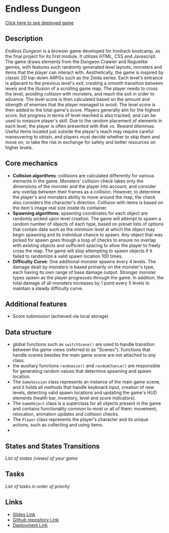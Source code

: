 # Endless Dungeon

[Click here to see deployed game](https://amva93n.github.io/EndlessDungeon/)

## Description
_Endless Dungeon_ is a browser game developed for Ironhack bootcamp, as the final project for its first module. It utilizes HTML, CSS and Javascript.
The game draws elements from the Dungeon Crawler and Roguelike genres, with features such randomly generated level layouts, monsters and items that the player can interact with.
Aesthetically, the game is inspired by classic 2D top-down ARPGs such as the Zelda series.
Each level's entrance is adjacent to the previous level's exit, creating a smooth transition between levels and the illusion of a scrolling game map. 
The player needs to cross the level, avoiding collision with monsters, and reach the exit in order to advance. The level score is then calculated based on the amount and strength of enemies that the player managed to avoid. The level score is then added to the total game's score.
Players generally aim for the highest score, but progress in terms of level reached is also tracked, and can be used to measure player's skill.
Due to the random placement of elements in each level, the player is often presented with _Risk vs. Reward_ dilemmas. Useful items located just outside the player's reach may require careful maneuvering to obtain, and players must decide whether to skip them and move on, or take the risk in exchange for safety and better resources on higher levels.


## Core mechanics
- **Collision algorithms**: collisions are calculated differently for various elements in the game. Monsters' collision check takes only the dimensions of the monster and the player into account, and consider any overlap between their frames as a collision. However, to determine the player's and monsters ability to move around the map, the check also considers the character's direction. Collision with items is based on the item's image real size inside its container. 
- **Spawning algorithms**: spawning coordinates for each object are randomly picked upon level creation. The game will attempt to spawn a random number of objects of each type, based on preset lists of options that contain data such as the minimum level at which the object may begin spawning and its individual chance to spawn. Any object that was picked for spawn goes though a loop of checks to ensure no overlap with existing objects and sufficient spacing to allow the player to freely cross the map. The game will stop attempting to spawn objects if it failed to randomize a valid spawn location 100 times.
- **Difficulty Curve**: One additional monster spawns every 4 levels. The damage dealt by monsters is based primarily on the monster's type, each having its own range of base damage output. Stronger monster types spawn as the player progresses through the game. In addition, the total damage of all monsters increases by 1 point every 5 levels to maintain a steady difficulty curve.


## Additional features
- Score submission (achieved via local storage)


## Data structure
- global functions such as `switchScene()` are used to handle transition between the game views (referred to as "Scenes"). Functions that handle scenes besides the main game scene are not attached to any class.
- the auxiliary functions `randomize()` and `randomChance()` are responsible for generating random values that determine spawning and spawn location.
- The `GameSession` class represents an instance of the main game scene, and it holds all methods that handle keyboard input, creation of new levels, detecting valid spawn locations and updating the game's HUD elements (health bar, inventory, level and score indicators).   
- The `GameObject` class is a superclass for all objects present in the game and contains functionality common to most or all of them: movement, relocation, animation updates and collision checks.
- The `Player` class represents the player's character and its unique actions, such as collecting and using items.
-  

## States and States Transitions
_List of states (views) of your game_


## Tasks
_List of tasks in order of priority_


## Links

- [Slides Link](http://slides.com)
- [Github repository Link](https://github.com/AmVa93n/EndlessDungeon)
- [Deployment Link](https://github.com/AmVa93n/EndlessDungeon/deployments)

